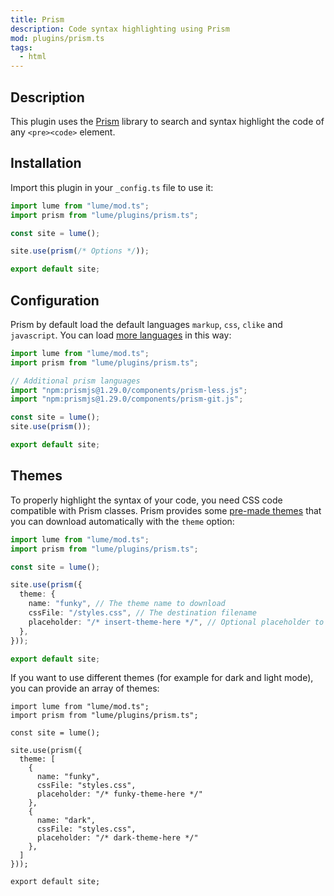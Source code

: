 ```yaml
---
title: Prism
description: Code syntax highlighting using Prism
mod: plugins/prism.ts
tags:
  - html
---
```


## Description

This plugin uses the [Prism](https://prismjs.com/) library to search and syntax
highlight the code of any `<pre><code>` element.

## Installation

Import this plugin in your `_config.ts` file to use it:

```js
import lume from "lume/mod.ts";
import prism from "lume/plugins/prism.ts";

const site = lume();

site.use(prism(/* Options */));

export default site;
```

## Configuration

Prism by default load the default languages `markup`, `css`, `clike` and
`javascript`. You can load
[more languages](https://prismjs.com/#supported-languages) in this way:

```ts
import lume from "lume/mod.ts";
import prism from "lume/plugins/prism.ts";

// Additional prism languages
import "npm:prismjs@1.29.0/components/prism-less.js";
import "npm:prismjs@1.29.0/components/prism-git.js";

const site = lume();
site.use(prism());

export default site;
```

## Themes

To properly highlight the syntax of your code, you need CSS code compatible with
Prism classes. Prism provides some
[pre-made themes](https://github.com/PrismJS/prism/tree/master/themes) that you
can download automatically with the `theme` option:

```ts
import lume from "lume/mod.ts";
import prism from "lume/plugins/prism.ts";

const site = lume();

site.use(prism({
  theme: {
    name: "funky", // The theme name to download
    cssFile: "/styles.css", // The destination filename
    placeholder: "/* insert-theme-here */", // Optional placeholder to replace with the final code
  },
}));

export default site;
```

If you want to use different themes (for example for dark and light mode), you
can provide an array of themes:

```ts{title="_config.ts"}
import lume from "lume/mod.ts";
import prism from "lume/plugins/prism.ts";

const site = lume();

site.use(prism({
  theme: [
    {
      name: "funky",
      cssFile: "styles.css",
      placeholder: "/* funky-theme-here */"
    },
    {
      name: "dark",
      cssFile: "styles.css",
      placeholder: "/* dark-theme-here */"
    },
  ]
}));

export default site;
```
